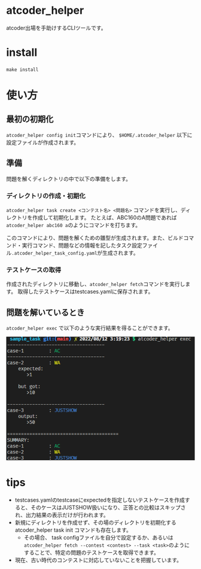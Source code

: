 # atcoder_helper

atcoder出場を手助けするCLIツールです。

# install

`make install`

# 使い方

## 最初の初期化

`atcoder_helper config init`コマンドにより、 `$HOME/.atcoder_helper` 以下に設定ファイルが作成されます。


## 準備

問題を解くディレクトリの中で以下の準備をします。

### ディレクトリの作成・初期化

`atcoder_helper task create <コンテスト名> <問題名>` コマンドを実行し、ディレクトリを作成して初期化します。
たとえば、ABC160のA問題であれば `atcoder_helper abc160 a`のようにコマンドを打ちます。

このコマンドにより、問題を解くための雛型が生成されます。また、ビルドコマンド・実行コマンド、問題などの情報を記したタスク設定ファイル`.atcoder_helper_task_config.yaml`が生成されます。

### テストケースの取得
作成されたディレクトリに移動し、`atcoder_helper fetch`コマンドを実行します。
取得したテストケースはtestcases.yamlに保存されます。

## 問題を解いているとき

`atcoder_helper exec` で以下のような実行結果を得ることができます。

![出力画像](docs/exec_result.png)


# tips
- testcases.yamlのtestcaseにexpectedを指定しないテストケースを作成すると、そのケースはJUSTSHOW扱いになり、正答との比較はスキップされ、出力結果の表示だけが行われます。
- 新規にディレクトリを作成せず、その場のディレクトリを初期化する atcoder_helper task init コマンドも存在します。
  - その場合、 task configファイルを自分で設定するか、あるいは `atcoder_helper fetch --contest <contest> --task <task>`のようにすることで、特定の問題のテストケースを取得できます。
- 現在、古い時代のコンテストに対応していないことを把握しています。

